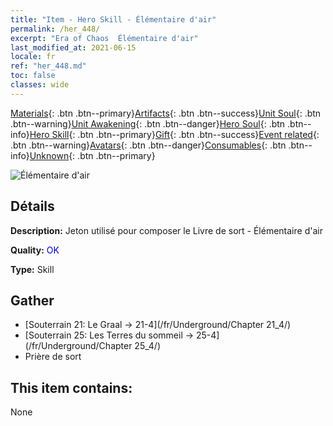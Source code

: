 ```yaml
---
title: "Item - Hero Skill - Élémentaire d'air"
permalink: /her_448/
excerpt: "Era of Chaos  Élémentaire d'air"
last_modified_at: 2021-06-15
locale: fr
ref: "her_448.md"
toc: false
classes: wide
---
```

 [Materials](/ItemsFR/){: .btn .btn--primary}[Artifacts](/ItemsFR/Artifacts/){: .btn .btn--success}[Unit Soul](/ItemsFR/UnitSoul/){: .btn .btn--warning}[Unit Awakening](/ItemsFR/UnitAwakening/){: .btn .btn--danger}[Hero Soul](/ItemsFR/HeroSoul/){: .btn .btn--info}[Hero Skill](/ItemsFR/HeroSkill/){: .btn .btn--primary}[Gift](/ItemsFR/Gift/){: .btn .btn--success}[Event related](/ItemsFR/Events/){: .btn .btn--warning}[Avatars](/ItemsFR/Avatars/){: .btn .btn--danger}[Consumables](/ItemsFR/Consumables/){: .btn .btn--info}[Unknown](/ItemsFR/Unknown/){: .btn .btn--primary}

 ![Élémentaire d'air](/images/t/ps_zhaohuanqiyuansu.png)

## Détails
 **Description:** Jeton utilisé pour composer le Livre de sort - Élémentaire d'air

 **Quality:** <span style="color: #0000CD">OK</span>

 **Type:** Skill

## Gather

*    [Souterrain 21: Le Graal -> 21-4](/fr/Underground/Chapter 21_4/) 
*    [Souterrain 25: Les Terres du sommeil -> 25-4](/fr/Underground/Chapter 25_4/) 
*    Prière de sort 

## This item contains:

  None

